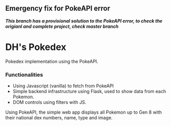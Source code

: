 ## Emergency fix for PokeAPI error
***This branch has a provisional solution to the PokeAPI error, to check the origianl and complete project, check master branch***
# DH's Pokedex
Pokedex implementation using the PokeAPI.

### Functionalities
- Using Javascript (vanilla) to fetch from PokeAPI
- Simple backend infrastructure using Flask, used to show data from each Pokemon.
- DOM controls using filters with JS.

Using PokeAPI, the simple web app displays all Pokemon up to Gen 8 with their national
dex numbers, name, type and image. 


